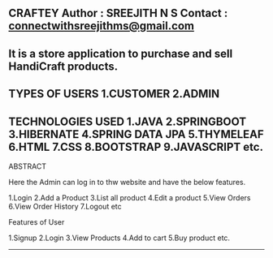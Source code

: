 CRAFTEY
Author : SREEJITH N S
Contact : connectwithsreejithms@gmail.com
------------------------------------------------------------------
It is a store application to purchase and sell HandiCraft products.
------------------------------------------------------------------
TYPES OF USERS
1.CUSTOMER
2.ADMIN
------------------------------------------------------------------
TECHNOLOGIES USED
1.JAVA
2.SPRINGBOOT
3.HIBERNATE
4.SPRING DATA JPA
5.THYMELEAF
6.HTML
7.CSS
8.BOOTSTRAP
9.JAVASCRIPT etc.
------------------------------------------------------------------
ABSTRACT

Here the Admin can log in to thw website and have the below features.

1.Login
2.Add a Product
3.List all product
4.Edit a product
5.View Orders
6.View Order History
7.Logout etc

Features of User

1.Signup
2.Login
3.View Products
4.Add to cart
5.Buy product etc.

------------------------------------------------------------------



